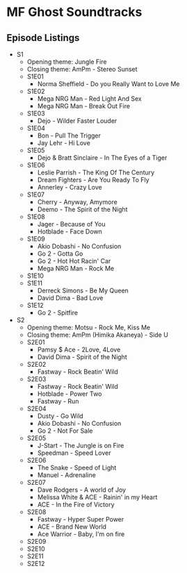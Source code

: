 # MF Ghost Soundtracks

## Episode Listings

* S1
  * Opening theme: Jungle Fire
  * Closing theme: AmPm - Stereo Sunset
  * S1E01
    * Norma Sheffield - Do you Really Want to Love Me
  * S1E02
    * Mega NRG Man - Red Light And Sex
    * Mega NRG Man - Break Out Fire
  * S1E03
    * Dejo - Wilder Faster Louder
  * S1E04
    * Bon - Pull The Trigger
    * Jay Lehr - Hi Love
  * S1E05
    * Dejo & Bratt Sinclaire - In The Eyes of a Tiger
  * S1E06
    * Leslie Parrish - The King Of The Century
    * Dream Fighters - Are You Ready To Fly
    * Annerley - Crazy Love
  * S1E07
    * Cherry - Anyway, Amymore
    * Deemo - The Spirit of the Night
  * S1E08
    * Jager - Because of You
    * Hotblade - Face Down
  * S1E09
    * Akio Dobashi - No Confusion
    * Go 2 - Gotta Go
    * Go 2 - Hot Hot Racin' Car
    * Mega NRG Man - Rock Me
  * S1E10
  * S1E11
    * Derreck Simons - Be My Queen
    * David Dima - Bad Love
  * S1E12
    * Go 2 - Spitfire
* S2
  * Opening theme: Motsu - Rock Me, Kiss Me
  * Closing theme: AmPm (Himika Akaneya) - Side U
  * S2E01
    * Pamsy $ Ace - 2Love, 4Love
    * David Dima - Spirit of the Night
  * S2E02
    * Fastway - Rock Beatin' Wild
  * S2E03
    * Fastway - Rock Beatin' Wild
    * Hotblade - Power Two
    * Fastway - Run
  * S2E04
    * Dusty - Go Wild
    * Akio Dobashi - No Confusion
    * Go 2 - Not For Sale
  * S2E05
    * J-Start - The Jungle is on Fire
    * Speedman - Speed Lover
  * S2E06
    * The Snake - Speed of Light
    * Manuel - Adrenaline
  * S2E07
    * Dave Rodgers - A world of Joy
    * Melissa White & ACE - Rainin' in my Heart
    * ACE - In the Fire of Victory
  * S2E08
    * Fastway - Hyper Super Power
    * ACE - Brand New World
    * Ace Warrior - Baby, I'm on fire
  * S2E09
  * S2E10
  * S2E11
  * S2E12
